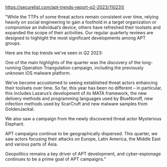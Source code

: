 https://securelist.com/apt-trends-report-q2-2023/110231/


"While the TTPs of some threat actors remain consistent over time, relying heavily on social engineering to gain a foothold in a target organization or compromise an individual’s device, others have refreshed their toolsets and expanded the scope of their activities. Our regular quarterly reviews are designed to highlight the most significant developments among APT groups.

Here are the top trends we’ve seen in Q2 2023:

One of the main highlights of the quarter was the discovery of the long-running Operation Triangulation campaign, including the previously unknown iOS malware platform.

We’ve become accustomed to seeing established threat actors enhancing their toolsets over time. So far, this year has been no different – in particular, this includes Lazarus’s development of its MATA framework, the new delivery methods and programming languages used by BlueNoroff, new infection methods used by ScarCruft and new malware samples from GoldenJackal.

We also saw a campaign from the newly discovered threat actor Mysterious Elephant.

APT campaigns continue to be geographically dispersed. This quarter, we saw actors focusing their attacks on Europe, Latin America, the Middle East and various parts of Asia.

Geopolitics remains a key driver of APT development, and cyber-espionage continues to be a prime goal of APT campaigns."

